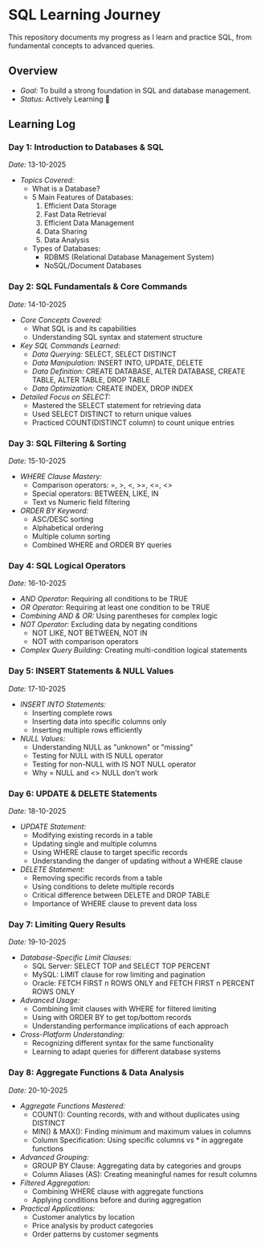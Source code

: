 # SQL Learning Journey

This repository documents my progress as I learn and practice SQL, from fundamental concepts to advanced queries.

## Overview
- *Goal:* To build a strong foundation in SQL and database management.
- *Status:* Actively Learning 🚀

## Learning Log

### Day 1: Introduction to Databases & SQL
*Date:* 13-10-2025
- *Topics Covered:*
  - What is a Database?
  - 5 Main Features of Databases:
    1. Efficient Data Storage
    2. Fast Data Retrieval
    3. Efficient Data Management
    4. Data Sharing
    5. Data Analysis
  - Types of Databases:
    - RDBMS (Relational Database Management System)
    - NoSQL/Document Databases
      
### Day 2: SQL Fundamentals & Core Commands
*Date:* 14-10-2025
- *Core Concepts Covered:*
  - What SQL is and its capabilities
  - Understanding SQL syntax and statement structure
- *Key SQL Commands Learned:*
  - *Data Querying:* SELECT, SELECT DISTINCT
  - *Data Manipulation:* INSERT INTO, UPDATE, DELETE
  - *Data Definition:* CREATE DATABASE, ALTER DATABASE, CREATE TABLE, ALTER TABLE, DROP TABLE
  - *Data Optimization:* CREATE INDEX, DROP INDEX
- *Detailed Focus on SELECT:*
  - Mastered the SELECT statement for retrieving data
  - Used SELECT DISTINCT to return unique values
  - Practiced COUNT(DISTINCT column) to count unique entries
    
### Day 3: SQL Filtering & Sorting
*Date:* 15-10-2025
- *WHERE Clause Mastery:*
  - Comparison operators: =, >, <, >=, <=, <>
  - Special operators: BETWEEN, LIKE, IN
  - Text vs Numeric field filtering
- *ORDER BY Keyword:*
  - ASC/DESC sorting
  - Alphabetical ordering
  - Multiple column sorting
  - Combined WHERE and ORDER BY queries
    
### Day 4: SQL Logical Operators
*Date:* 16-10-2025
  - *AND Operator:* Requiring all conditions to be TRUE
  - *OR Operator:* Requiring at least one condition to be TRUE
  - *Combining AND & OR:* Using parentheses for complex logic
  - *NOT Operator:* Excluding data by negating conditions
    - NOT LIKE, NOT BETWEEN, NOT IN
    - NOT with comparison operators
  - *Complex Query Building:* Creating multi-condition logical statements

### Day 5: INSERT Statements & NULL Values
*Date:* 17-10-2025
- *INSERT INTO Statements:*
  - Inserting complete rows
  - Inserting data into specific columns only
  - Inserting multiple rows efficiently
- *NULL Values:*
  - Understanding NULL as "unknown" or "missing"
  - Testing for NULL with IS NULL operator
  - Testing for non-NULL with IS NOT NULL operator
  - Why = NULL and <> NULL don't work
  
### Day 6: UPDATE & DELETE Statements
*Date:* 18-10-2025
- *UPDATE Statement:*
  - Modifying existing records in a table
  - Updating single and multiple columns
  - Using WHERE clause to target specific records
  - Understanding the danger of updating without a WHERE clause
- *DELETE Statement:*
  - Removing specific records from a table
  - Using conditions to delete multiple records
  - Critical difference between DELETE and DROP TABLE
  - Importance of WHERE clause to prevent data loss

### Day 7: Limiting Query Results
*Date:* 19-10-2025
- *Database-Specific Limit Clauses:*
  - SQL Server: SELECT TOP and SELECT TOP PERCENT
  - MySQL: LIMIT clause for row limiting and pagination
  - Oracle: FETCH FIRST n ROWS ONLY and FETCH FIRST n PERCENT ROWS ONLY
- *Advanced Usage:*
  - Combining limit clauses with WHERE for filtered limiting
  - Using with ORDER BY to get top/bottom records
  - Understanding performance implications of each approach
- *Cross-Platform Understanding:*
  - Recognizing different syntax for the same functionality
  - Learning to adapt queries for different database systems

### Day 8: Aggregate Functions & Data Analysis
*Date:* 20-10-2025
- *Aggregate Functions Mastered:*
  - COUNT(): Counting records, with and without duplicates using DISTINCT
  - MIN() & MAX(): Finding minimum and maximum values in columns
  - Column Specification: Using specific columns vs * in aggregate functions
- *Advanced Grouping:*
  - GROUP BY Clause: Aggregating data by categories and groups
  - Column Aliases (AS): Creating meaningful names for result columns
- *Filtered Aggregation:*
  - Combining WHERE clause with aggregate functions
  - Applying conditions before and during aggregation
- *Practical Applications:*
  - Customer analytics by location
  - Price analysis by product categories
  - Order patterns by customer segments

    
